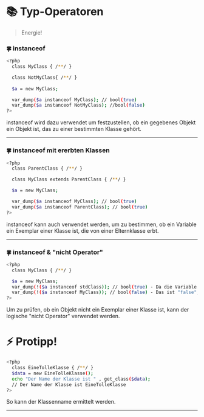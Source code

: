 # :books: Typ-Operatoren

> Energie!

### :four_leaf_clover: instanceof
```sh
<?php
  class MyClass { /**/ }

  class NotMyClass{ /**/ }
  
  $a = new MyClass;

  var_dump($a instanceof MyClass); // bool(true)
  var_dump($a instanceof NotMyClass); //bool(false)
?>
```
instanceof wird dazu verwendet um festzustellen, ob ein gegebenes Objekt ein Objekt ist, das zu einer bestimmten Klasse gehört.

---

### :four_leaf_clover: instanceof mit ererbten Klassen
```sh
<?php
  class ParentClass { /**/ }

  class MyClass extends ParentClass { /**/ }

  $a = new MyClass;

  var_dump($a instanceof MyClass); // bool(true)
  var_dump($a instanceof ParentClass); // bool(true)
?>
```
instanceof kann auch verwendet werden, um zu bestimmen, ob ein Variable ein Exemplar einer Klasse ist, die von einer Elternklasse erbt.

---

### :four_leaf_clover: instanceof & "nicht Operator"
```sh
<?php
  class MyClass { /**/ }

  $a = new MyClass;
  var_dump(!($a instanceof stdClass)); // bool(true) - Da die Variable $a KEIN Exemplar der Klasse stdClass ist.
  var_dump(!($a instanceof MyClass)); // bool(false) - Das ist "false", weil $a die Instanz von MyClass ist.
?>
```
Um zu prüfen, ob ein Objekt nicht ein Exemplar einer Klasse ist, kann der logische "nicht Operator" verwendet werden.

# :zap: Protipp!
```sh
<?php
  class EineTolleKlasse { /**/ }
  $data = new EineTolleKlasse();
  echo "Der Name der Klasse ist " , get_class($data);
  // Der Name der Klasse ist EineTolleKlasse
?>
```
So kann der Klassenname ermittelt werden.

---
